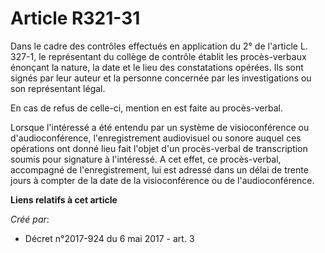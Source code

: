 # Article R321-31

Dans le cadre des contrôles effectués en application du 2° de l'article L. 327-1, le représentant du collège de contrôle
établit les procès-verbaux énonçant la nature, la date et le lieu des constatations opérées. Ils sont signés par leur auteur
et la personne concernée par les investigations ou son représentant légal.

En cas de refus de celle-ci, mention en est faite au procès-verbal.

Lorsque l'intéressé a été entendu par un système de visioconférence ou d'audioconférence, l'enregistrement audiovisuel ou
sonore auquel ces opérations ont donné lieu fait l'objet d'un procès-verbal de transcription soumis pour signature à
l'intéressé. A cet effet, ce procès-verbal, accompagné de l'enregistrement, lui est adressé dans un délai de trente jours à
compter de la date de la visioconférence ou de l'audioconférence.

**Liens relatifs à cet article**

_Créé par_:

  - Décret n°2017-924 du 6 mai 2017 - art. 3
